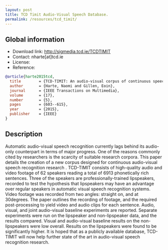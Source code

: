 ```yaml
---
layout: post
title: TCD Timit Audio-Visual Speech Database.
permalink: /resources/tcd_timit/
---
```


## Global information

  - Download link: <http://sigmedia.tcd.ie/TCDTIMIT>
  - Contact: nharte[at]tcd.ie
  - License:
  - Reference:

```bibtex
@article{harte2015tcd,
  title        = {TCD-TIMIT: An audio-visual corpus of continuous speech},
  author       = {Harte, Naomi and Gillen, Eoin},
  journal      = {IEEE Transactions on Multimedia},
  volume       = {17},
  number       = {5},
  pages        = {603--615},
  year         = {2015},
  publisher    = {IEEE}
}
```

## Description

Automatic audio-visual speech recognition currently lags behind its audio-only counterpart in terms of major progress. One of the reasons commonly cited by researchers is the scarcity of suitable research corpora. This paper details the creation of a new corpus designed for continuous audio-visual speech recognition research . TCD-TIMIT consists of high-quality audio and video footage of 62 speakers reading a total of 6913 phonetically rich sentences. Three of the speakers are professionally-trained lipspeakers, recorded to test the hypothesis that lipspeakers may have an advantage over regular speakers in automatic visual speech recognition systems. Video footage was recorded from two angles: straight on, and at 30degrees. The paper outlines the recording of footage, and the required post-processing to yield video and audio clips for each sentence. Audio, visual, and joint audio-visual baseline experiments are reported. Separate experiments were run on the lipspeaker and non-lipspeaker data, and the results compared. Visual and audio-visual baseline results on the non-lipspeakers were low overall. Results on the lipspeakers were found to be significantly higher. It is hoped that as a publicly available database, TCD-TIMIT will now help further state of the art in audio-visual speech recognition research.
